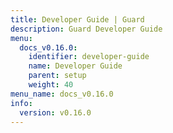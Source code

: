 ```yaml
---
title: Developer Guide | Guard
description: Guard Developer Guide
menu:
  docs_v0.16.0:
    identifier: developer-guide
    name: Developer Guide
    parent: setup
    weight: 40
menu_name: docs_v0.16.0
info:
  version: v0.16.0
---
```


